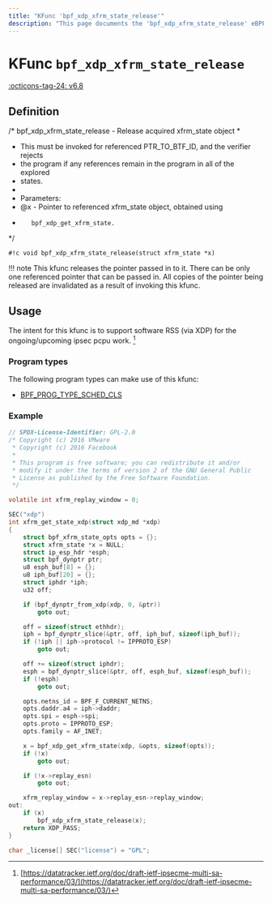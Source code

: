 ```yaml
---
title: "KFunc 'bpf_xdp_xfrm_state_release'"
description: "This page documents the 'bpf_xdp_xfrm_state_release' eBPF kfunc, including its defintion, usage, program types that can use it, and examples."
---
```

# KFunc `bpf_xdp_xfrm_state_release`

<!-- [FEATURE_TAG](bpf_xdp_xfrm_state_release) -->
[:octicons-tag-24: v6.8](https://github.com/torvalds/linux/commit/8f0ec8c681755f523cf842bfe350ea40609b83a9)
<!-- [/FEATURE_TAG] -->

## Definition

/* bpf_xdp_xfrm_state_release - Release acquired xfrm_state object
 *
 * This must be invoked for referenced PTR_TO_BTF_ID, and the verifier rejects
 * the program if any references remain in the program in all of the explored
 * states.
 *
 * Parameters:
 * @x		- Pointer to referenced xfrm_state object, obtained using
 *		  bpf_xdp_get_xfrm_state.
 */

<!-- [KFUNC_DEF] -->
`#!c void bpf_xdp_xfrm_state_release(struct xfrm_state *x)`

!!! note
	This kfunc releases the pointer passed in to it. There can be only one referenced pointer that can be passed in. 
	All copies of the pointer being released are invalidated as a result of invoking this kfunc.
<!-- [/KFUNC_DEF] -->

## Usage

The intent for this kfunc is to support software RSS (via XDP) for the ongoing/upcoming ipsec pcpu work. [^1]

[^1]: [https://datatracker.ietf.org/doc/draft-ietf-ipsecme-multi-sa-performance/03/](https://datatracker.ietf.org/doc/draft-ietf-ipsecme-multi-sa-performance/03/)

### Program types

The following program types can make use of this kfunc:

<!-- [KFUNC_PROG_REF] -->
- [BPF_PROG_TYPE_SCHED_CLS](../program-type/BPF_PROG_TYPE_SCHED_CLS.md)
<!-- [/KFUNC_PROG_REF] -->

### Example

```c
// SPDX-License-Identifier: GPL-2.0
/* Copyright (c) 2016 VMware
 * Copyright (c) 2016 Facebook
 *
 * This program is free software; you can redistribute it and/or
 * modify it under the terms of version 2 of the GNU General Public
 * License as published by the Free Software Foundation.
 */

volatile int xfrm_replay_window = 0;

SEC("xdp")
int xfrm_get_state_xdp(struct xdp_md *xdp)
{
	struct bpf_xfrm_state_opts opts = {};
	struct xfrm_state *x = NULL;
	struct ip_esp_hdr *esph;
	struct bpf_dynptr ptr;
	u8 esph_buf[8] = {};
	u8 iph_buf[20] = {};
	struct iphdr *iph;
	u32 off;

	if (bpf_dynptr_from_xdp(xdp, 0, &ptr))
		goto out;

	off = sizeof(struct ethhdr);
	iph = bpf_dynptr_slice(&ptr, off, iph_buf, sizeof(iph_buf));
	if (!iph || iph->protocol != IPPROTO_ESP)
		goto out;

	off += sizeof(struct iphdr);
	esph = bpf_dynptr_slice(&ptr, off, esph_buf, sizeof(esph_buf));
	if (!esph)
		goto out;

	opts.netns_id = BPF_F_CURRENT_NETNS;
	opts.daddr.a4 = iph->daddr;
	opts.spi = esph->spi;
	opts.proto = IPPROTO_ESP;
	opts.family = AF_INET;

	x = bpf_xdp_get_xfrm_state(xdp, &opts, sizeof(opts));
	if (!x)
		goto out;

	if (!x->replay_esn)
		goto out;

	xfrm_replay_window = x->replay_esn->replay_window;
out:
	if (x)
		bpf_xdp_xfrm_state_release(x);
	return XDP_PASS;
}

char _license[] SEC("license") = "GPL";
```
